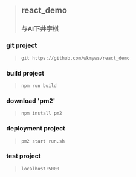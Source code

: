 >## react_demo
>### 与AI下井字棋

### git project
>```git https://github.com/wkmyws/react_demo```

### build project

>```npm run build```

### download 'pm2'

>```npm install pm2```

### deployment project

>```pm2 start run.sh```

### test project

>```localhost:5000```